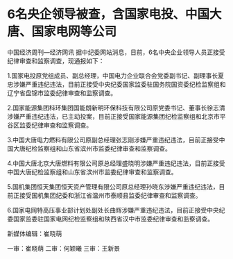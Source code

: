 # 6名央企领导被查，含国家电投、中国大唐、国家电网等公司

中国经济周刊—经济网讯 据中纪委网站消息，日前，6名中央企业领导人员正接受纪律审查和监察调查，现通报如下：

1.国家电投原党组成员、副总经理，中国电力企业联合会党委副书记、副理事长夏忠涉嫌严重违纪违法，目前正接受中央纪委国家监委驻国务院国资委纪检监察组和辽宁省盘锦市监委纪律审查和监察调查。

2.国家能源集团科环集团国能朗新明环保科技有限公司原党委书记、董事长徐志清涉嫌严重违纪违法，已主动投案，目前正接受国家能源集团纪检监察组和北京市平谷区监委纪律审查和监察调查。

3.中国大唐电力燃料有限公司原副总经理张志刚涉嫌严重违纪违法，目前正接受中国大唐纪检监察组和山东省滨州市监委纪律审查和监察调查。

4.中国大唐北京大唐燃料有限公司原总经理盛晓明涉嫌严重违纪违法，目前正接受中国大唐纪检监察组和山东省滨州市监委纪律审查和监察调查。

5.国机集团恒天集团恒天资产管理有限公司原总经理孙晓东涉嫌严重违纪违法，目前正接受国机集团纪委和浙江省温州市泰顺县监委纪律审查和监察调查。

6.国家电网特高压事业部计划处副处长曲辉涉嫌严重违纪违法，目前正接受中央纪委国家监委驻国家电网纪检监察组和陕西省汉中市监委纪律审查和监察调查。

新媒体编辑：崔晓萌

一审：崔晓萌 二审：何颖曦 三审：王新景

